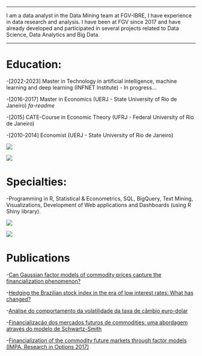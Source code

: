 

---
 
I am a data analyst in the Data Mining team at FGV-IBRE, I have experience in data research and analysis. I have been at FGV since 2017 and have already developed and participated in several projects related to Data Science, Data Analytics and Big Data.

---
<i class="fa-solid fa-user"></i>

# Education:

-[2022-2023] Master in Technology in artificial intelligence, machine learning and deep learning (INFNET Institute) - In progress...

-[2016-2017] Master in Economics (UERJ - State University of Rio de Janeiro) <i class='fab fa-readme'>fa-readme</i>

-[2015] CATE-Course in Economic Theory (UFRJ - Federal University of Rio de Janeiro)

-[2010-2014] Economist (UERJ - State University of Rio de Janeiro) 

[<img src="https://img.shields.io/badge/LABEL-MESSAGE-COLOR.svg?logo=data:image/png;base64,DATA">](<LINK>)

[<img src="https://fontawesome.com/icons/circle-check?s=duotone;base64,DATA">](<LINK>)


<!-- All of these code snippets will render the same icon thanks to aliases. -->
<i class="fa-solid fa-cutlery"></i>
<i class="fa-solid fa-utensils"></i>
<i class="fas fa-utensils"></i>

# Specialties:

-Programming in R, Statistical & Econometrics, SQL, BigQuery, Text Mining, Visualizations, Development of Web applications and Dashboards (using R Shiny library).

[<img src="https://img.shields.io/badge/R-276DC3?style=for-the-badge&logo=r&logoColor=white;base64,DATA">](<LINK>)

[<img src="https://github-readme-stats.vercel.app/api/top-langs/?username={wfaquieri};base64,DATA">](<LINK>)




# Publications

-[Can Gaussian factor models of commodity prices capture the financialization phenomenon?](https://www.sciencedirect.com/science/article/abs/pii/S1062940819300117)

-[Hedging the Brazilian stock index in the era of low interest rates: What has changed?](https://bibliotecadigital.fgv.br/ojs/index.php/rbfin/article/view/81625)

-[Análise do comportamento da volatilidade da taxa de câmbio euro-dolar](https://www.e-publicacoes.uerj.br/index.php/cadest/article/view/27738)

-[Financialização dos mercados futuros de commodities: uma abordagem através do modelo de Schwartz-Smith](https://www.bdtd.uerj.br:8443/handle/1/7653)

-[Financialization of the commodity future markets through factor models (IMPA, Research in Options 2017)](https://impa.br/wp-content/uploads/2017/11/RiO2017-CT_FAiube.pdf)


